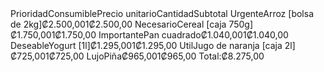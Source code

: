 <tr><th>Prioridad</th><th>Consumible</th><th>Precio unitario</th><th>Cantidad</th><th>Subtotal</th></tr>
    </thead>
    <tbody>
      <tr><td>Urgente</td><td>Arroz [bolsa de 2kg]</td><td>₡2.500,00</td><td>1</td><td>₡2.500,00</td></tr>
      <tr><td>Necesario</td><td>Cereal [caja 750g]</td><td>₡1.750,00</td><td>1</td><td>₡1.750,00</td></tr>
      <tr><td>Importante</td><td>Pan cuadrado</td><td>₡1.040,00</td><td>1</td><td>₡1.040,00</td></tr>
      <tr><td>Deseable</td><td>Yogurt [1l]</td><td>₡1.295,00</td><td>1</td><td>₡1.295,00</td></tr>
      <tr><td>Util</td><td>Jugo de naranja [caja 2l]</td><td>₡725,00</td><td>1</td><td>₡725,00</td></tr>
      <tr><td>Lujo</td><td>Piña</td><td>₡965,00</td><td>1</td><td>₡965,00</td></tr>
    </tbody>
    <tfoot>
      <tr><td></td><td></td><td></td><td>Total:</td><td>₡8.275,00</td></tr>
    </tfoot>
  </table>
</body>
</html>
